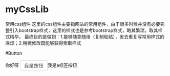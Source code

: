 # myCssLib
常用css组件
这里的css组件主要指网站的常用组件，由于很多时候并没有必要完整引入bootstrap样式，这里的样式也是参考bootstrap样式，略其繁琐，取其样式精华。
最终目的是做到：1.能够随拿随用（复制粘贴），省去重复写常用样式的麻烦；2.稍微修改既能够获得索取样式

#Button
<style>
   .btn-default{
                display: inline-block;
                padding: 6px 12px;
                background-color: #fff;
                /*border也可以设置0px*/
                /*不设置border-style，则按钮效果非常明显,具有立体感 左上与右下边框颜色不同*/
                border:1px solid #ccc;
                border-radius: 4px;
                outline: 0;

                /*btn 字体设置*/
                color: #333;
                letter-spacing: 1px;
                font-size: 14px;
                font-weight: 400;
                line-height: 1.42857143;
                white-space: nowrap;

                /*文本是否可以被选择*/
                -webkit-user-select: none;
                -moz-user-select: none;
                -ms-user-select: none;
                user-select: none;

                /*感觉没用的东西*/
                 margin-bottom: 0;
                 vertical-align: middle;
                 text-align:center;/*按钮本身文字能够实现上下左右居中*/
                 background-image: none;

                /*--不熟悉*/
                -ms-touch-action: manipulation;
                    touch-action: manipulation;
                    cursor: pointer;

                /*不清楚*/
                -webkit-box-sizing: border-box;
                -moz-box-sizing: border-box;
                box-sizing: border-box;
            }

            /*感觉没用*/
            .btn-default:after, .lib_button:before {
                -webkit-box-sizing: border-box;
                -moz-box-sizing: border-box;
                box-sizing: border-box;
            }

            .btn-default:hover {
                color: #333;
                background-color: #e6e6e6;
                border-color: #adadad;
            }
            /*点击时颜色是最深的*/
            .btn-default:active{
                color: #333;
                background-color: #e6e6e6;
                border-color: #adadad;
                background-image: none;
                -webkit-box-shadow: inset 0 3px 5px rgba(0,0,0,.125);
                box-shadow: inset 0 3px 5px rgba(0,0,0,.125);
            }
            /*获得焦点时的状态*/
            .btn-default:focus{
                color: #333;
                background-color: #e6e6e6;
                border-color: #8c8c8c;
            }
            /*以上三个伪类:完全模拟了button点击的一般效果，所以任何元素只要加上该类就能形成类似button的样式*/
</style>            

你好呀 <button class="btn-default">我是按钮</button><a class="lib_button">我是a标签按钮</a>
